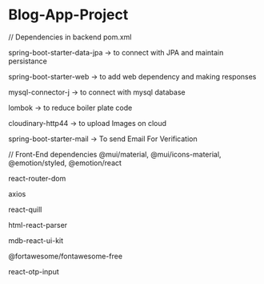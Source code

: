 # Blog-App-Project

// Dependencies in backend pom.xml

spring-boot-starter-data-jpa       ->  to connect with JPA and maintain persistance

spring-boot-starter-web            ->  to add web dependency and making responses

mysql-connector-j                   ->  to connect with mysql database

lombok                                  ->  to reduce boiler plate code

cloudinary-http44					-> to upload Images on cloud

spring-boot-starter-mail 			-> To send Email For Verification







// Front-End dependencies
@mui/material, @mui/icons-material, @emotion/styled, @emotion/react

react-router-dom

axios

react-quill

html-react-parser

mdb-react-ui-kit

@fortawesome/fontawesome-free

react-otp-input
